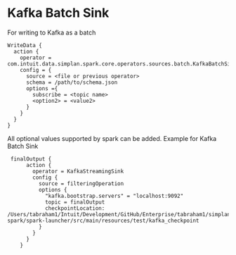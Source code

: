 # Kafka Batch Sink

For writing to  Kafka  as a batch

```hocon
WriteData {
  action {
    operator = com.intuit.data.simplan.spark.core.operators.sources.batch.KafkaBatchSink
    config = {
      source = <file or previous operator>
      schema = /path/to/schema.json
      options ={
        subscribe = <topic name>
        <option2> = <value2>
      }
    }
  }
}
```
All optional values supported by spark can be added.
Example for Kafka Batch Sink

```hocon
 finalOutput {
      action {
        operator = KafkaStreamingSink
        config {
          source = filteringOperation
          options {
            "kafka.bootstrap.servers" = "localhost:9092"
            topic = finalOutput
            checkpointLocation: /Users/tabraham1/Intuit/Development/GitHub/Enterprise/tabraham1/simplan-spark/spark-launcher/src/main/resources/test/kafka_checkpoint
          }
        }
      }
    }
```